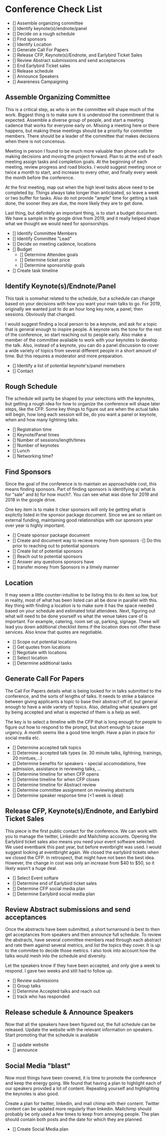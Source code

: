 # Conference Check List

- [] Assemble organizing committee
- [] Identify keynote(s)/endnote/panel
- [] Decide on a rough schedule
- [] Find sponsors
- [] Identify Location
- [] Generate Call For Papers
- [] Release CFP, Keynote(s)/Endnote, and Earlybird Ticket Sales
- [] Review Abstract submissions and send acceptances
- [] End Earlybird Ticket sales
- [] Release schedule
- [] Announce Speakers
- [] Awareness Campaigning


## Assemble Organizing Committee

This is a critical step, as who is on the committee will shape much of the work. Biggest thing is to make sure it is understood the commitment that is expected. Assemble a diverse group of people, and start a meeting cadence that works for everyone early on. Missing a meeting here or there happens, but making these meetings should be a priority for committee members. There should be a leader of the committee that makes decisions when there is not concensus. 

Meeting in person I found to be much more valuable than phone calls for making decisions and moving the project forward. Plan to at the end of each meeting assign tasks and completion goals. At the beginning of each meeting, review progress and road blocks. I would suggest meeting once or twice a month to start, and increase to every other, and finally every week the month before the conference. 

At the first meeting, map out when the high level tasks above need to be completed by. Things always take longer than anticipated, so leave a week or two buffer for tasks. Also do not provide "ample" time for getting a task done, the sooner they are due, the more likely they are to get done.

Last thing, but definitely an important thing, is to start a budget document. We have a sample in the google drive from 2019, and it really helped shape what we thought we would need for sponsorships. 

- [] Identify Committee Members
- [] Identify Committee "Lead"
- [] Decide on meeting cadence, locations
- [] Budget
	- [] Determine Attendee goals	
	- [] Determine ticket price
	- [] Determine sponsorship goals
- [] Create task timeline


## Identify Keynote(s)/Endnote/Panel

This task is somwhat related to the schedule, but a schedule can change based on your decisions with how you want your main talks to go. For 2019, originally we wanted just to do an hour long key note, a panel, then sessions. Obviously that changed.

I would suggest finding a local person to be a keynote, and ask for a topic that is general enough to inspire people. A keynote sets the tone for the rest of the conference, so start reaching out to people early. Also make a member of the committee available to work with your keynotes to develop the talk. Also, instead of a keynote, you can do a panel discussion to cover a wide variety of topics from several different people in a short amount of time. But this requires a moderator and more preparation.

- [] Identify a list of potential keynote's/panel memebers
- [] Contact

## Rough Schedule

The schedule will partly be shaped by your selections with the keynotes, but getting a rough idea for how to organize the conference will shape later steps, like the CFP. Some key things to figure out are when the actual talks will begin, how long each session will be, do you want a panel or keynote, when and how many lightning talks. 

- [] Registration time
- [] Keynote/Panel times
- [] Number of sessions/length/times
- [] Number of keynotes
- [] Lunch
- [] Networking time?

## Find Sponsors

Since the goal of the conference is to maintain an approachable cost, this means finding sponsors. Part of finding sponsors is identifying a) what is for "sale" and b) for how much?. You can see what was done for 2019 and 2018 in the google drive.

One key item is to make it clear sponsors will only be getting what is explictly listed in the sponsor package document. Since we are so reliant on external funding, maintaining good relationships with our sponsors year over year is highly important.

- [] Create sponsor package document
- [] Create and document way to recieve money from sponsors
	-[] Do this prior to reaching out to potential sponsors
- [] Create list of potential sponsors
- [] Reach out to potential sponsors
- [] Answer any questions sponsors have
- [] transfer money from Sponsors in a timely manner

## Location

It may seem a little counter-intuitive to be listing this to do item so low, but in reality, most of what has been listed can all be done in parallel with this. Key thing with finding a location is to make sure it has the space needed based on your schedule and estimated total attendees. Next, figuring out what will need to be done yourself vs what the venue takes care of is important. For example, catering, room set up, parking, signage. These will lead you down additional checklist items if the location does not offer these services. Also know that quotes are negotiable.

- [] Scope out potential locations
- [] Get quotes from locations
- [] Negotiate with locations
- [] Select location
- [] Determine additional tasks

## Generate Call For Papers

The Call For Papers details what is being looked for in talks submitted to the conference, and the sorts of lengths of talks. It needs to strike a balance between giving applicants a topic to base their abstract off of, but general enough to have a wide variety of topics. Also, detailing what speakers get by being accepted and what is expected of them is a help as well.

The key is to select a timeline with the CFP that is long enough for people to figure out how to respond to the prompt, but short enough to cause urgency. A month seems like a good time length. Have a plan in place for social media etc. 

- [] Determine accepted talk topics
- [] Determine accepted talk types (ie. 30 minute talks, lightning, trainings, 20 mintues,...)
- [] Determine benefits for speakers - special accomodations, free admission, assistance in reviewing talks, ...
- [] Determine timeline for when CFP opens
- [] Determine timeline for when CFP closes
- [] Determine timeline for Abstract review
- [] Determine committee assignment on reviewing abstracts
- [] Determine speaker response time (<1 week is ideal)

## Release CFP, Keynote(s)/Endnote, and Earlybird Ticket Sales

This piece is the first public contact for the conference. We can work with you to manage the twitter, LinkedIn and Mailchimp accounts. Opening the Earlybird ticket sales also means you need your event software selected. We used eventbank this past year, but before eventbright was used. I would suggest looking at eventbright again. We closed the earlybird tickets when we closed the CFP. In retrospect, that might have not been the best idea. However, the change in cost was only an increase from $40 to $50, so it likely wasn't a huge deal.

- [] Select Event softare
- [] Determine end of Earlybird ticket sales
- [] Determine CFP social media plan
- [] Determine Earlybird social media plan


## Review Abstract submissions and send acceptances

Once the abstracts have been submitted, a short turnaround is best to then get acceptances from speakers and then announce full schedule. 
To review the abstracts, have several committee members read through each abstract and rate them against several metrics, and list the topics they cover. It is up to the commitee to decide those metrics. I also took into account how the talks would mesh into the schedule and diversity.

Let the speakers know if they have been accepted, and only give a week to respond. I gave two weeks and still had to follow up.

- [] Review submissions
- [] Group talks
- [] Determine Accepted talks and reach out
- [] track who has responded

## Release schedule & Announce Speakers

Now that all the speakers have been figured out, the full schedule can be released. Update the website with the relevant information on speakers. Start promoting that the schedule is available

- [] update website
- [] announce


## Social Media "blast"

Now most things have been covered, it is time to promote the conference and keep the energy going. We found that having a plan to highlight each of our speakers provided a lot of content. Repeating yourself and highlighting the keynotes is also good.

Create a plan for twitter, linkedin, and mail chimp with their content. Twitter content can be updated more regularly than linkedin. Mailchimp should probably be only used a few times to keep from annoying people. The plan should contain both posts and the date for which they are planned. 

- [] Create Social Media plan





